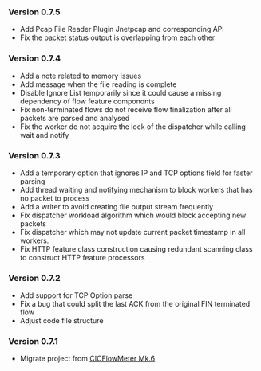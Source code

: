 ### Version 0.7.5

- Add Pcap File Reader Plugin Jnetpcap and corresponding API
- Fix the packet status output is overlapping from each other

### Version 0.7.4

- Add a note related to memory issues
- Add message when the file reading is complete
- Disable Ignore List temporarily since it could cause a missing dependency of flow feature compononts
- Fix non-terminated flows do not receive flow finalization after all packets are parsed and analysed
- Fix the worker do not acquire the lock of the dispatcher while calling wait and notify

### Version 0.7.3

- Add a temporary option that ignores IP and TCP options field for faster parsing
- Add thread waiting and notifying mechanism to block workers that has no packet to process
- Add a writer to avoid creating file output stream frequently
- Fix dispatcher workload algorithm which would block accepting new packets
- Fix dispatcher which may not update current packet timestamp in all workers.
- Fix HTTP feature class construction causing redundant scanning class to construct HTTP feature processors

### Version 0.7.2

- Add support for TCP Option parse
- Fix a bug that could split the last ACK from the original FIN terminated flow
- Adjust code file structure

### Version 0.7.1

- Migrate project from [CICFlowMeter Mk.6](https://github.com/Tomahawkd/CICFlowMeter-Mk.6)